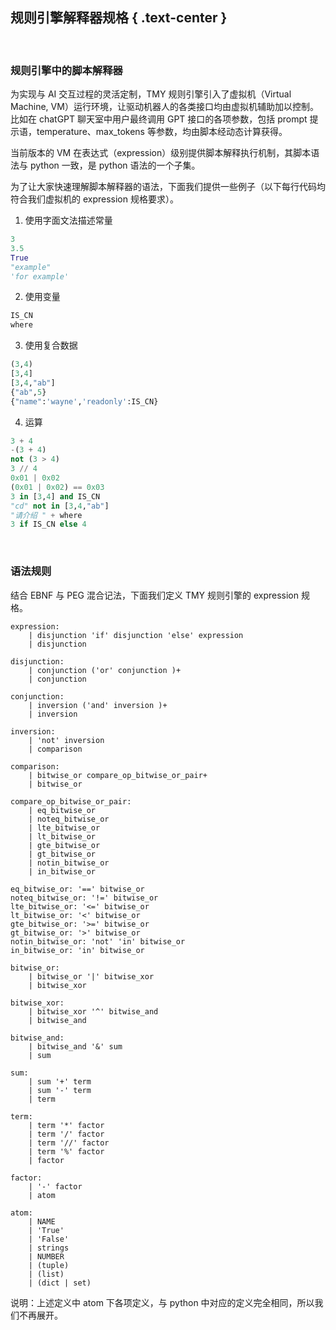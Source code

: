 规则引擎解释器规格 { .text-center }
---------------

&nbsp;

### 规则引擎中的脚本解释器

为实现与 AI 交互过程的灵活定制，TMY 规则引擎引入了虚拟机（Virtual Machine, VM）运行环境，让驱动机器人的各类接口均由虚拟机辅助加以控制。比如在 chatGPT 聊天室中用户最终调用 GPT 接口的各项参数，包括 prompt 提示语，temperature、max_tokens 等参数，均由脚本经动态计算获得。

当前版本的 VM 在表达式（expression）级别提供脚本解释执行机制，其脚本语法与 python 一致，是 python 语法的一个子集。

为了让大家快速理解脚本解释器的语法，下面我们提供一些例子（以下每行代码均符合我们虚拟机的 expression 规格要求）。

1. 使用字面文法描述常量

``` python
3
3.5
True
"example"
'for example'
```

2. 使用变量

``` python
IS_CN
where
```

3. 使用复合数据

``` python
(3,4)
[3,4]
[3,4,"ab"]
{"ab",5}
{"name":'wayne','readonly':IS_CN}
```

4. 运算

``` python
3 + 4
-(3 + 4)
not (3 > 4)
3 // 4
0x01 | 0x02
(0x01 | 0x02) == 0x03
3 in [3,4] and IS_CN
"cd" not in [3,4,"ab"]
"请介绍 " + where
3 if IS_CN else 4
```

&nbsp;

### 语法规则

结合 EBNF 与 PEG 混合记法，下面我们定义 TMY 规则引擎的 expression 规格。

```
expression:
    | disjunction 'if' disjunction 'else' expression 
    | disjunction

disjunction:
    | conjunction ('or' conjunction )+ 
    | conjunction

conjunction:
    | inversion ('and' inversion )+ 
    | inversion

inversion:
    | 'not' inversion 
    | comparison

comparison:
    | bitwise_or compare_op_bitwise_or_pair+ 
    | bitwise_or

compare_op_bitwise_or_pair:
    | eq_bitwise_or
    | noteq_bitwise_or
    | lte_bitwise_or
    | lt_bitwise_or
    | gte_bitwise_or
    | gt_bitwise_or
    | notin_bitwise_or
    | in_bitwise_or

eq_bitwise_or: '==' bitwise_or 
noteq_bitwise_or: '!=' bitwise_or 
lte_bitwise_or: '<=' bitwise_or 
lt_bitwise_or: '<' bitwise_or 
gte_bitwise_or: '>=' bitwise_or 
gt_bitwise_or: '>' bitwise_or 
notin_bitwise_or: 'not' 'in' bitwise_or 
in_bitwise_or: 'in' bitwise_or 

bitwise_or:
    | bitwise_or '|' bitwise_xor 
    | bitwise_xor

bitwise_xor:
    | bitwise_xor '^' bitwise_and 
    | bitwise_and

bitwise_and:
    | bitwise_and '&' sum 
    | sum

sum:
    | sum '+' term 
    | sum '-' term 
    | term

term:
    | term '*' factor 
    | term '/' factor 
    | term '//' factor 
    | term '%' factor 
    | factor

factor:
    | '-' factor 
    | atom

atom:
    | NAME
    | 'True'
    | 'False'
    | strings
    | NUMBER
    | (tuple)
    | (list)
    | (dict | set)
```

说明：上述定义中 atom 下各项定义，与 python 中对应的定义完全相同，所以我们不再展开。
